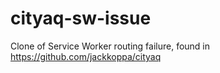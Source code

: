 # cityaq-sw-issue
Clone of Service Worker routing failure, found in https://github.com/jackkoppa/cityaq

